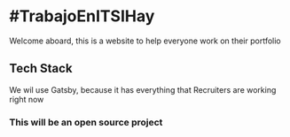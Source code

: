 # #TrabajoEnITSIHay
Welcome aboard, this is a website to help everyone work on their portfolio

## Tech Stack
We wil use Gatsby, because it has everything that Recruiters are working right now

### This will be an open source project

